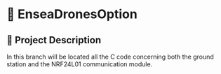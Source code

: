 # 🚁 EnseaDronesOption

## 📌 Project Description  
In this branch will be located all the C code concerning both the ground station and the NRF24L01 communication module.
